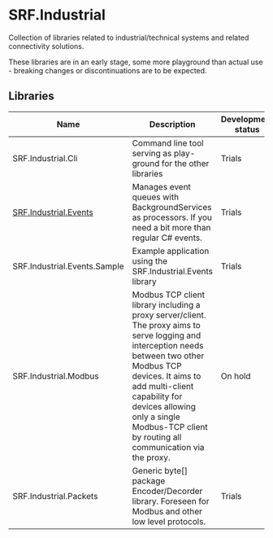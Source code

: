 # SRF.Industrial

Collection of libraries related to industrial/technical systems and related connectivity solutions.

These libraries are in an early stage, some more playground than actual use - breaking changes or discontinuations are to be expected.

## Libraries

| Name                | Description             | Development status     |
|---------------------|-------------------------|------------------------|
|SRF.Industrial.Cli |Command line tool serving as play-ground for the other libraries |Trials|
|[SRF.Industrial.Events](Events/Docs/README.md) |Manages event queues with BackgroundServices as processors. If you need a bit more than regular C# events. |Trials |
|SRF.Industrial.Events.Sample |Example application using the SRF.Industrial.Events library |Trials |
|SRF.Industrial.Modbus |Modbus TCP client library including a proxy server/client. The proxy aims to serve logging and interception needs between two other Modbus TCP devices. It aims to add multi-client capability for devices allowing only a single Modbus-TCP client by routing all communication via the proxy.| On hold|
|SRF.Industrial.Packets |Generic byte[] package Encoder/Decorder library. Foreseen for Modbus and other low level protocols. |Trials |
